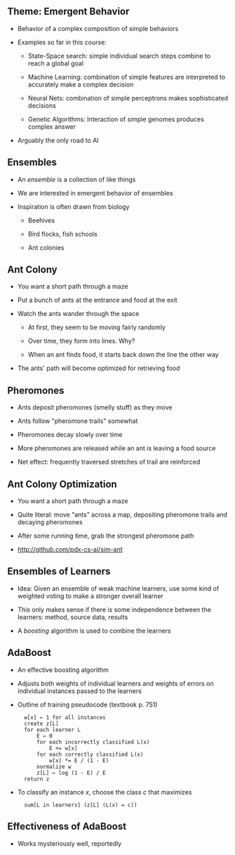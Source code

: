 ## Theme: Emergent Behavior

* Behavior of a complex composition of simple behaviors

* Examples so far in this course:

    * State-Space search: simple individual search steps
      combine to reach a global goal

    * Machine Learning: combination of simple features are
      interpreted to accurately make a complex decision

    * Neural Nets: combination of simple perceptrons
      makes sophisticated decisions

    * Genetic Algorithms: Interaction of simple genomes
      produces complex answer

* Arguably the only road to AI

## Ensembles

* An *ensemble* is a collection of like things

* We are interested in emergent behavior of ensembles

* Inspiration is often drawn from biology

    * Beehives

    * Bird flocks, fish schools

    * Ant colonies

## Ant Colony

* You want a short path through a maze

* Put a bunch of ants at the entrance and food
  at the exit

* Watch the ants wander through the space

    * At first, they seem to be moving fairly randomly

    * Over time, they form into lines. Why?

    * When an ant finds food, it starts back down the line the
      other way

* The ants' path will become optimized for retrieving food


## Pheromones

* Ants deposit pheromones (smelly stuff) as they move

* Ants follow "pheromone trails" somewhat

* Pheromones decay slowly over time

* More pheromones are released while an ant is leaving a food source

* Net effect: frequently traversed stretches of trail are
  reinforced

## Ant Colony Optimization

* You want a short path through a maze

* Quite literal: move "ants" across a map, depositing
  pheromone trails and decaying pheromones

* After some running time, grab the strongest pheromone path

* <http://github.com/pdx-cs-ai/sim-ant>

## Ensembles of Learners

* Idea: Given an ensemble of weak machine learners, use some
  kind of weighted voting to make a stronger overall learner

* This only makes sense if there is some independence
  between the learners: method, source data, results

* A *boosting* algorithm is used to combine the learners

## AdaBoost

* An effective boosting algorithm

* Adjusts both weights of individual learners
  and weights of errors on individual instances
  passed to the learners

* Outline of training pseudocode (textbook p. 751)
        
        w[x] ← 1 for all instances
        create z[L]
        for each learner L
            E ← 0
            for each incorrectly classified L(x)
                E += w[x]
            for each correctly classified L(x)
                w[x] *= E / (1 - E)
            normalize w
            z[L] ← log (1 - E) / E
        return z

* To classify an instance *x*, choose the class *c* that
  maximizes

        sum[L in learners] (z[L] (L(x) = c))

## Effectiveness of AdaBoost

* Works mysteriously well, reportedly
